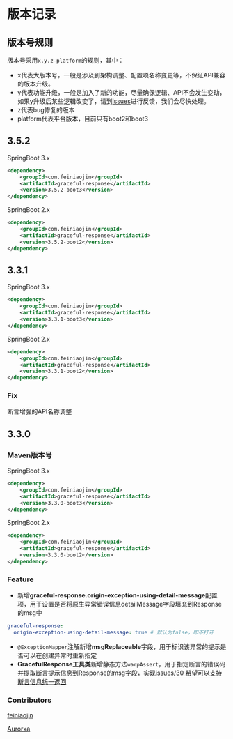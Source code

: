 # 版本记录
## 版本号规则
版本号采用`x.y.z-platform`的规则，其中：
- x代表大版本号，一般是涉及到架构调整、配置项名称变更等，不保证API兼容的版本升级。
- y代表功能升级，一般是加入了新的功能，尽量确保逻辑、API不会发生变动，如果y升级后某些逻辑改变了，请到[issues](https://github.com/feiniaojin/graceful-response/issues)进行反馈，我们会尽快处理。
- z代表bug修复的版本
- platform代表平台版本，目前只有boot2和boot3

## 3.5.2
SpringBoot 3.x
```xml
<dependency>
    <groupId>com.feiniaojin</groupId>
    <artifactId>graceful-response</artifactId>
    <version>3.5.2-boot3</version>
</dependency>
```
SpringBoot 2.x
```xml
<dependency>
    <groupId>com.feiniaojin</groupId>
    <artifactId>graceful-response</artifactId>
    <version>3.5.2-boot2</version>
</dependency>
```

## 3.3.1
SpringBoot 3.x
```xml
<dependency>
    <groupId>com.feiniaojin</groupId>
    <artifactId>graceful-response</artifactId>
    <version>3.3.1-boot3</version>
</dependency>
```
SpringBoot 2.x
```xml
<dependency>
    <groupId>com.feiniaojin</groupId>
    <artifactId>graceful-response</artifactId>
    <version>3.3.1-boot2</version>
</dependency>
```
### Fix
断言增强的API名称调整

## 3.3.0
### Maven版本号
SpringBoot 3.x
```xml
<dependency>
    <groupId>com.feiniaojin</groupId>
    <artifactId>graceful-response</artifactId>
    <version>3.3.0-boot3</version>
</dependency>
```
SpringBoot 2.x
```xml
<dependency>
    <groupId>com.feiniaojin</groupId>
    <artifactId>graceful-response</artifactId>
    <version>3.3.0-boot2</version>
</dependency>
```

### Feature
- 新增**graceful-response.origin-exception-using-detail-message**配置项，用于设置是否将原生异常错误信息detailMessage字段填充到Response的msg中
```yaml
graceful-response:
  origin-exception-using-detail-message: true # 默认为false，即不打开
```
- `@ExceptionMapper`注解新增**msgReplaceable**字段，用于标识该异常的提示是否可以在创建异常时重新指定
- **GracefulResponse工具类**新增静态方法`warpAssert`，用于指定断言的错误码并提取断言提示信息到Response的msg字段，实现[issues/30 希望可以支持断言信息统一返回](https://github.com/feiniaojin/graceful-response/issues/30)

### Contributors

[feiniaojin](https://github.com/feiniaojin/)

[Aurorxa](https://github.com/Aurorxa)
